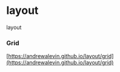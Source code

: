# layout
layout


### Grid

[https://andrewalevin.github.io/layout/grid](https://andrewalevin.github.io/layout/grid)

